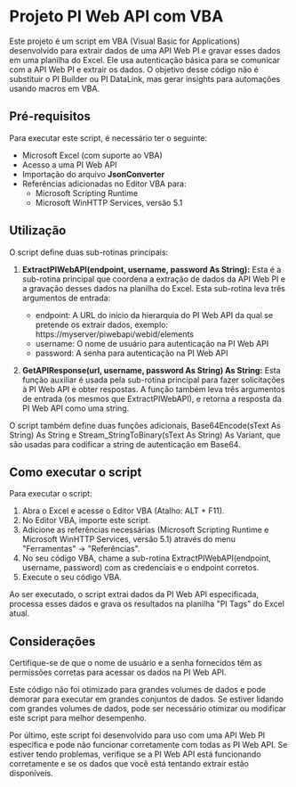 
# Projeto PI Web API com VBA

Este projeto é um script em VBA (Visual Basic for Applications) desenvolvido para extrair dados de uma API Web PI e gravar esses dados em uma planilha do Excel. Ele usa autenticação básica para se comunicar com a API Web PI e extrair os dados. O objetivo desse código não é substituir o PI Builder ou PI DataLink, mas gerar insights para automações usando macros em VBA.

## Pré-requisitos

Para executar este script, é necessário ter o seguinte:

* Microsoft Excel (com suporte ao VBA)
* Acesso a uma PI Web API
* Importação do arquivo **JsonConverter**
* Referências adicionadas no Editor VBA para:
  * Microsoft Scripting Runtime
  * Microsoft WinHTTP Services, versão 5.1

## Utilização

O script define duas sub-rotinas principais:

1. **ExtractPIWebAPI(endpoint, username, password As String):** Esta é a sub-rotina principal que coordena a extração de dados da API Web PI e a gravação desses dados na planilha do Excel. Esta sub-rotina leva três argumentos de entrada:

   * endpoint: A URL do início da hierarquia do PI Web API da qual se pretende os extrair dados, exemplo: https://myserver/piwebapi/webid/elements
   * username: O nome de usuário para autenticação na PI Web API
   * password: A senha para autenticação na PI Web API

2. **GetAPIResponse(url, username, password As String) As String:** Esta função auxiliar é usada pela sub-rotina principal para fazer solicitações à PI Web API e obter respostas. A função também leva três argumentos de entrada (os mesmos que ExtractPIWebAPI), e retorna a resposta da PI Web API como uma string.

O script também define duas funções adicionais, Base64Encode(sText As String) As String e Stream_StringToBinary(sText As String) As Variant, que são usadas para codificar a string de autenticação em Base64.

## Como executar o script

Para executar o script:

1. Abra o Excel e acesse o Editor VBA (Atalho: ALT + F11).
2. No Editor VBA, importe este script.
3. Adicione as referências necessárias (Microsoft Scripting Runtime e Microsoft WinHTTP Services, versão 5.1) através do menu "Ferramentas" -> "Referências".
4. No seu código VBA, chame a sub-rotina ExtractPIWebAPI(endpoint, username, password) com as credenciais e o endpoint corretos.
5. Execute o seu código VBA.

Ao ser executado, o script extrai dados da PI Web API especificada, processa esses dados e grava os resultados na planilha "PI Tags" do Excel atual.

## Considerações

Certifique-se de que o nome de usuário e a senha fornecidos têm as permissões corretas para acessar os dados na PI Web API.

Este código não foi otimizado para grandes volumes de dados e pode demorar para executar em grandes conjuntos de dados. Se estiver lidando com grandes volumes de dados, pode ser necessário otimizar ou modificar este script para melhor desempenho.

Por último, este script foi desenvolvido para uso com uma API Web PI específica e pode não funcionar corretamente com todas as PI Web API. Se estiver tendo problemas, verifique se a PI Web API está funcionando corretamente e se os dados que você está tentando extrair estão disponíveis.
